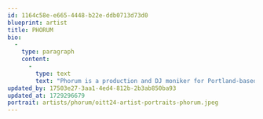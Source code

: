 ```yaml
---
id: 1164c58e-e665-4448-b22e-ddb0713d73d0
blueprint: artist
title: PHORUM
bio:
  -
    type: paragraph
    content:
      -
        type: text
        text: "Phorum is a production and DJ moniker for Portland-based duo Gardenparty and wav4ms. Between them lies three decades' worth of sound engineering and DJing. Founder of Osmosis, wav4ms, and Osmosis resident Gardenparty, form a heavyweight alliance committed to fibrillating rhythms and anomalous sounds. Behind the decks, the two often push each other's selections into earworm-festered waters. Their love for the heady and abstract has catalyzed the party series “Contact”."
updated_by: 17503e27-3aa1-4ed4-812b-2b3ab850ba93
updated_at: 1729296679
portrait: artists/phorum/oitt24-artist-portraits-phorum.jpeg
---
```

